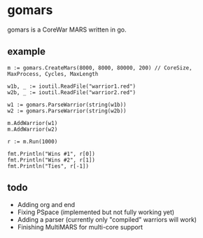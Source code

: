 gomars
====

gomars is a CoreWar MARS written in go.

## example

```
m := gomars.CreateMars(8000, 8000, 80000, 200) // CoreSize, MaxProcess, Cycles, MaxLength

w1b, _ := ioutil.ReadFile("warrior1.red")
w2b, _ := ioutil.ReadFile("warrior2.red")

w1 := gomars.ParseWarrior(string(w1b))
w2 := gomars.ParseWarrior(string(w2b))

m.AddWarrior(w1)
m.AddWarrior(w2)

r := m.Run(1000)

fmt.Println("Wins #1", r[0])
fmt.Println("Wins #2", r[1])
fmt.Println("Ties", r[-1])
```

## todo

+ Adding org and end
+ Fixing PSpace (implemented but not fully working yet)
+ Adding a parser (currently only "compiled" warriors will work)
+ Finishing MultiMARS for multi-core support

